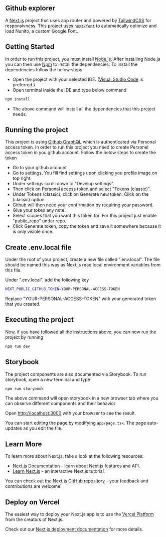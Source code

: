 ## Github explorer

A [Next.js](https://nextjs.org/) project that uses app router and powered by [TailwindCSS](https://tailwindcss.com/) for responsivness. This project uses [`next/font`](https://nextjs.org/docs/basic-features/font-optimization) to automatically optimize and load Nunito, a custom Google Font.

## Getting Started

In order to run this project, you must install [Node.js](https://nodejs.org/en). After installing Node.js you can then use [Npm](https://www.npmjs.com/) to install the dependencies. To install the dependencies follow the below steps:

- Open the project with your selected IDE. ([Visual Studio Code](https://code.visualstudio.com/) is preferred.)
- Open terminal inside the IDE and type below command

```bash
npm install
```

- The above command will install all the dependencies that this project needs.

## Running the project

This project is using [Github GraphQL](https://docs.github.com/en/graphql) which is authenticated via Personal access token. In order to run this project you need to create Personel access token in you github account. Follow the below steps to create the token

- Go to your github account
- Go to settings. You fill find settings upon clicking you profile image on top right.
- Under settings scroll down to "Develop settings".
- Then click on Personal access token and select "Tokens (classic)".
- Under Tokens (classic), click on Generate new token. Click on the (classic) option.
- Github will then need your confirmation by requiring your password.
- Give your token any note.
- Select scopes that you want this token for. For this project just enable "public_repo" under repo.
- Click Generate token, copy the token and save it somewhere because it is only visible once.

## Create .env.local file

Under the root of your project, create a new file called ".env.local". The file should be named this way as Next.js read local environment variables from this file.

Under ".env.local", add the following key

```bash
NEXT_PUBLIC_GITHUB_TOKEN=YOUR-PERSONAL-ACCESS-TOKEN
```

Replace "YOUR-PERSONAL-ACCESS-TOKEN" with your generated token that you created.

## Executing the project

Now, if you have followed all the instructions above, you can now run the project by running

```bash
npm run dev
```

## Storybook

The project components are also documented via Storybook. To run storybook, open a new terminal and type

```bash
npm run storybook
```

The above command will open storybook in a new browser tab where you can observe different components and their behavior

Open [http://localhost:3000](http://localhost:3000) with your browser to see the result.

You can start editing the page by modifying `app/page.tsx`. The page auto-updates as you edit the file.

## Learn More

To learn more about Next.js, take a look at the following resources:

- [Next.js Documentation](https://nextjs.org/docs) - learn about Next.js features and API.
- [Learn Next.js](https://nextjs.org/learn) - an interactive Next.js tutorial.

You can check out [the Next.js GitHub repository](https://github.com/vercel/next.js/) - your feedback and contributions are welcome!

## Deploy on Vercel

The easiest way to deploy your Next.js app is to use the [Vercel Platform](https://vercel.com/new?utm_medium=default-template&filter=next.js&utm_source=create-next-app&utm_campaign=create-next-app-readme) from the creators of Next.js.

Check out our [Next.js deployment documentation](https://nextjs.org/docs/deployment) for more details.
